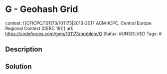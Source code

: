 # G - Geohash Grid

contest: [[CFICPC/101173/101173|2016-2017 ACM-ICPC, Central Europe Regional Contest (CERC 16)]]
url: https://codeforces.com/gym/101173/problem/G
Status: #UNSOLVED
Tags: #

## Description

## Solution

